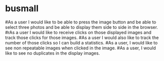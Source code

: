 # busmall
#As a user I would like to be able to press the image button and be able to select three photos and be able to display them side to side in the browser.
#rAs a user I would like to receive clicks on those displayed images and track those clicks for those images.
#As a user I would also like to track the number of those clicks so I can build a statistics.
#As a user, I would like to see non repeatable images when clicked in the image.
#As a user, I would like to see no duplicates in the display images.